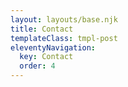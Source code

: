 ```yaml
---
layout: layouts/base.njk
title: Contact
templateClass: tmpl-post
eleventyNavigation:
  key: Contact
  order: 4
---
```




